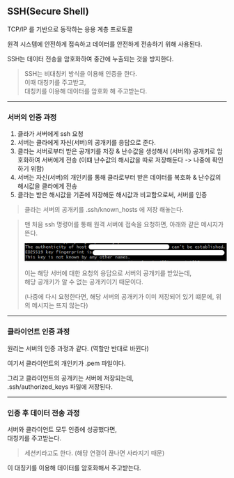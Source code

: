 ## SSH(Secure Shell)

TCP/IP 를 기반으로 동작하는 응용 계층 프로토콜

원격 시스템에 안전하게 접속하고 데이터를 안전하게 전송하기 위해 사용된다.

SSH는 데이터 전송을 암호화하여 중간에 누출되는 것을 방지한다.

> SSH는 비대칭키 방식을 이용해 인증을 한다.  
> 이때 대칭키를 주고받고,  
> 대칭키를 이용해 데이터를 암호화 해 주고받는다.

---

### 서버의 인증 과정

1. 클라가 서버에게 ssh 요청
2. 서버는 클라에게 자신(서버)의 공개키를 응답으로 준다.
3. 클라는 서버로부터 받은 공개키를 저장 & 난수값을 생성해서 (서버의) 공개키로 암호화하여 서버에게 전송
   (이떄 난수값의 해시값을 따로 저장해둔다 -> 나중에 확인하기 위함)
4. 서버는 자신(서버)의 개인키를 통해 클라로부터 받은 데이터를 복호화 & 난수값의 해시값을 클라에게 전송
5. 클라는 받은 해시값을 기존에 저장해둔 해시값과 비교함으로써, 서버를 인증

> 클라는 서버의 공개키를 .ssh/known_hosts 에 저장 해놓는다.

> 맨 처음 ssh 명령어를 통해 원격 서버에 접속을 요청하면, 아래와 같은 메시지가 뜬다.
>
> <img src="ssh_1.png" width="500">
>
> 이는 해당 서버에 대한 요청의 응답으로 서버의 공개키를 받았는데,  
> 해당 공개키가 알 수 없는 공개키이기 때문이다.
> 
> (나중에 다시 요청한다면, 해당 서버의 공개키가 이미 저장되어 있기 떄문에, 위의 메시지는 뜨지 않는다)

---

### 클라이언트 인증 과정

원리는 서버의 인증 과정과 같다.
(역할만 반대로 바뀐다)

여기서 클라이언트의 개인키가 .pem 파일이다.

그리고 클라이언트의 공개키는 서버에 저장되는데,  
.ssh/authorized_keys 파일에 저장된다.

---

### 인증 후 데이터 전송 과정

서버와 클라이언트 모두 인증에 성공했다면,  
대칭키를 주고받는다.

> 세션키라고도 한다.
> (해당 연결이 끊나면 사라지기 때문)

이 대칭키를 이용해 데이터를 암호화해서 주고받는다.